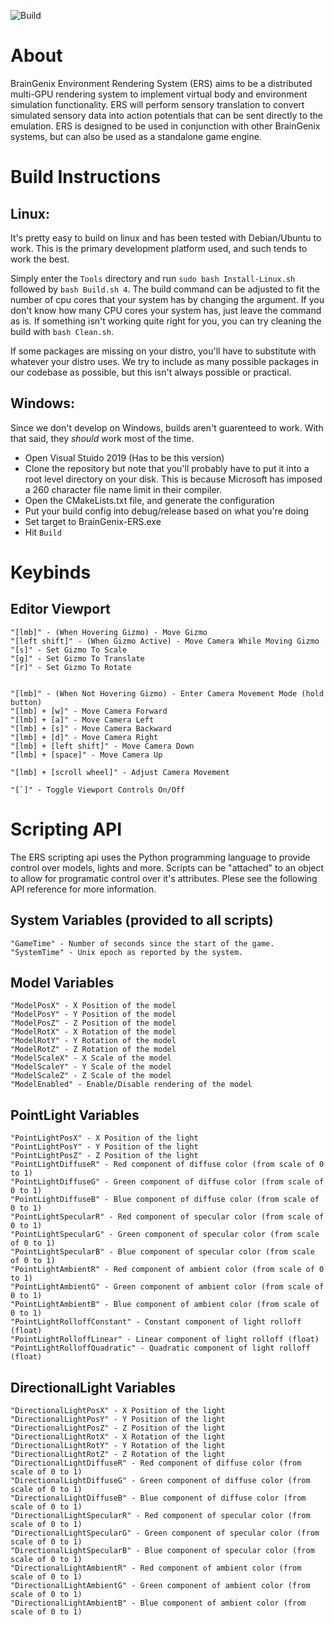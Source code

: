 ![Build](https://github.com/carboncopies/BrainGenix-ERS/actions/workflows/cmake.yml/badge.svg)

# About

BrainGenix Environment Rendering System (ERS) aims to be a distributed multi-GPU rendering system to implement virtual body and environment simulation functionality. ERS will perform sensory translation to convert simulated sensory data into action potentials that can be sent directly to the emulation. ERS is designed to be used in conjunction with other BrainGenix systems, but can also be used as a standalone game engine. 

# Build Instructions

## Linux:

  It's pretty easy to build on linux and has been tested with Debian/Ubuntu to work. This is the primary development platform used, and such tends to work the best. 
  
  Simply enter the `Tools` directory and run `sudo bash Install-Linux.sh` followed by `bash Build.sh 4`. The build command can be adjusted to fit the number of cpu cores that your system has by changing the argument. If you don't know how many CPU cores your system has, just leave the command as is. If something isn't working quite right for you, you can try cleaning the build with `bash Clean.sh`.

  If some packages are missing on your distro, you'll have to substitute with whatever your distro uses. We try to include as many possible packages in our codebase as possible, but this isn't always possible or practical.


## Windows:

  Since we don't develop on Windows, builds aren't guarenteed to work. With that said, they *should* work most of the time. 
  

  - Open Visual Stuido 2019 (Has to be this version)
  - Clone the repository but note that you'll probably have to put it into a root level directory on your disk. This is because Microsoft has imposed a 260 character file name limit in their compiler. 
  - Open the CMakeLists.txt file, and generate the configuration
  - Put your build config into debug/release based on what you're doing
  - Set target to BrainGenix-ERS.exe
  - Hit `Build`


# Keybinds

  ## Editor Viewport

    "[lmb]" - (When Hovering Gizmo) - Move Gizmo
    "[left shift]" - (When Gizmo Active) - Move Camera While Moving Gizmo
    "[s]" - Set Gizmo To Scale
    "[g]" - Set Gizmo To Translate
    "[r]" - Set Gizmo To Rotate


    "[lmb]" - (When Not Hovering Gizmo) - Enter Camera Movement Mode (hold button)
    "[lmb] + [w]" - Move Camera Forward
    "[lmb] + [a]" - Move Camera Left
    "[lmb] + [s]" - Move Camera Backward
    "[lmb] + [d]" - Move Camera Right
    "[lmb] + [left shift]" - Move Camera Down
    "[lmb] + [space]" - Move Camera Up

    "[lmb] + [scroll wheel]" - Adjust Camera Movement

    "[`]" - Toggle Viewport Controls On/Off

# Scripting API

  The ERS scripting api uses the Python programming language to provide control over models, lights and more. Scripts can be "attached" to an object to allow for programatic control over it's attributes. Plese see the following API reference for more information.
  
  ## System Variables (provided to all scripts)
    "GameTime" - Number of seconds since the start of the game.
    "SystemTime" - Unix epoch as reported by the system.
    
  ## Model Variables
    "ModelPosX" - X Position of the model
    "ModelPosY" - Y Position of the model
    "ModelPosZ" - Z Position of the model
    "ModelRotX" - X Rotation of the model
    "ModelRotY" - Y Rotation of the model
    "ModelRotZ" - Z Rotation of the model
    "ModelScaleX" - X Scale of the model
    "ModelScaleY" - Y Scale of the model
    "ModelScaleZ" - Z Scale of the model
    "ModelEnabled" - Enable/Disable rendering of the model

  ## PointLight Variables
    "PointLightPosX" - X Position of the light
    "PointLightPosY" - Y Position of the light
    "PointLightPosZ" - Z Position of the light
    "PointLightDiffuseR" - Red component of diffuse color (from scale of 0 to 1)
    "PointLightDiffuseG" - Green component of diffuse color (from scale of 0 to 1)
    "PointLightDiffuseB" - Blue component of diffuse color (from scale of 0 to 1)
    "PointLightSpecularR" - Red component of specular color (from scale of 0 to 1)
    "PointLightSpecularG" - Green component of specular color (from scale of 0 to 1)
    "PointLightSpecularB" - Blue component of specular color (from scale of 0 to 1)    
    "PointLightAmbientR" - Red component of ambient color (from scale of 0 to 1)
    "PointLightAmbientG" - Green component of ambient color (from scale of 0 to 1)
    "PointLightAmbientB" - Blue component of ambient color (from scale of 0 to 1)
    "PointLightRolloffConstant" - Constant component of light rolloff (float)
    "PointLightRolloffLinear" - Linear component of light rolloff (float)
    "PointLightRolloffQuadratic" - Quadratic component of light rolloff (float)
    
  ## DirectionalLight Variables
    "DirectionalLightPosX" - X Position of the light
    "DirectionalLightPosY" - Y Position of the light
    "DirectionalLightPosZ" - Z Position of the light
    "DirectionalLightRotX" - X Rotation of the light
    "DirectionalLightRotY" - Y Rotation of the light
    "DirectionalLightRotZ" - Z Rotation of the light
    "DirectionalLightDiffuseR" - Red component of diffuse color (from scale of 0 to 1)
    "DirectionalLightDiffuseG" - Green component of diffuse color (from scale of 0 to 1)
    "DirectionalLightDiffuseB" - Blue component of diffuse color (from scale of 0 to 1)
    "DirectionalLightSpecularR" - Red component of specular color (from scale of 0 to 1)
    "DirectionalLightSpecularG" - Green component of specular color (from scale of 0 to 1)
    "DirectionalLightSpecularB" - Blue component of specular color (from scale of 0 to 1)    
    "DirectionalLightAmbientR" - Red component of ambient color (from scale of 0 to 1)
    "DirectionalLightAmbientG" - Green component of ambient color (from scale of 0 to 1)
    "DirectionalLightAmbientB" - Blue component of ambient color (from scale of 0 to 1)
